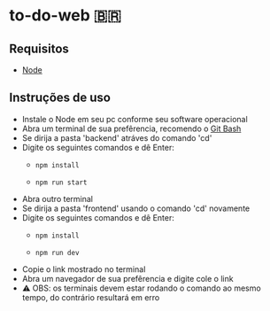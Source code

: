 # to-do-web 🇧🇷

## Requisitos

- [Node](https://nodejs.org/en/download)

## Instruções de uso

* Instale o Node em seu pc conforme seu software operacional
* Abra um terminal de sua prefêrencia, recomendo o [Git Bash](https://git-scm.com/downloads)
* Se dirija a pasta 'backend' atráves do comando 'cd'
* Digite os seguintes comandos e dê Enter:
  * ```
    npm install
    ```
  * ```
    npm run start
    ```
* Abra outro terminal
* Se dirija a pasta 'frontend' usando o comando 'cd' novamente
* Digite os seguintes comandos e dê Enter:
  * ```
    npm install
    ```
  * ```
    npm run dev
    ```
* Copie o link mostrado no terminal
* Abra um navegador de sua prefêrencia e digite cole o link
* ⚠️ OBS: os terminais devem estar rodando o comando ao mesmo tempo, do contrário resultará em erro
  

